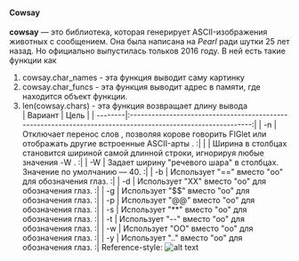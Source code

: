 #### Cowsay
__cowsay__ — это библиотека, которая генерирует ASCII-изображения животных с сообщением. Она была написана на *Pearl* ради шутки 25 лет назад. Но официально выпустилась тольков 2016 году. 
В ней есть такие функции как
1. cowsay.char_names - эта функция выводит саму картинку
2. cowsay.char_funcs - эта функция выводит адрес в памяти, где находится объект функции.
3. len(cowsay.chars) - эта функция возвращает длину вывода  
| Вариант |  Цель                                                                                                        |
| --------|:------------------------------------------------------------------------------------------------------------:| 
| -n      | 	Отключает перенос слов , позволяя корове говорить FIGlet или отображать другие встроенные ASCII-арты .    :|
|         |   Ширина в столбцах становится шириной самой длинной строки, игнорируя любые значения -W .                  :| 
| -W      |   Задает ширину "речевого шара" в столбцах. Значение по умолчанию — 40.                                     :|
| -b      |   Использует "==" вместо "oo" для обозначения глаз.                                                         :|
| -d      |   Использует "XX" вместо "оо" для обозначения глаз.                                                         :|
| -g      |   Использует "$$" вместо "оо" для обозначения глаз.                                                         :|
| -p      |   Использует "@@" вместо "оо" для обозначения глаз.                                                         :|
| -s      |   Использует "**" вместо "oo" для обозначения глаз.                                                         :|
| -t      |   Использует "--" вместо "оо" для обозначения глаз.                                                         :|
| -w      |   Использует "OO" вместо "оо" для обозначения глаз.                                                         :|
| -y      |   Использует ".." вместо "оо" для обозначения глаз.                                                         :|
Reference-style: 
![alt text][logo]

[logo]: file:///C:/Users/%D0%A1%D0%90%D0%9D/Downloads/hiii.png "Logo Title Text 2"
